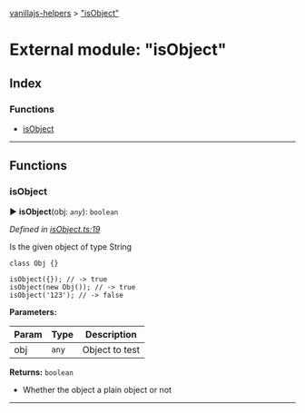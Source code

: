 [vanillajs-helpers](../README.md) > ["isObject"](../modules/_isobject_.md)



# External module: "isObject"

## Index

### Functions

* [isObject](_isobject_.md#isobject)



---
## Functions
<a id="isobject"></a>

###  isObject

► **isObject**(obj: *`any`*): `boolean`



*Defined in [isObject.ts:19](https://github.com/Tokimon/vanillajs-helpers/blob/17062f0/isObject.ts#L19)*



Is the given object of type String

    class Obj {}
    
    isObject({}); // -> true
    isObject(new Obj()); // -> true
    isObject('123'); // -> false


**Parameters:**

| Param | Type | Description |
| ------ | ------ | ------ |
| obj | `any`   |  Object to test |





**Returns:** `boolean`
- Whether the object a plain object or not






___


